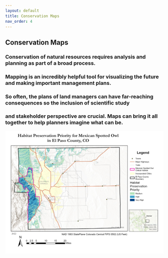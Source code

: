 ```yaml
---
layout: default
title: Conservation Maps
nav_order: 4
---
```


## Conservation Maps

### Conservation of natural resources requires analysis and planning as part of a broad process.  
### Mapping is an incredibly helpful tool for visualizing the future and making important management plans.  
### So often, the plans of land managers can have far-reaching consequences so the inclusion of scientific study 
### and stakeholder perspective are crucial. Maps can bring it all together to help planners imagine what can be.

<img src = "https://github.com/megsmedes/GISmedes/blob/main/HabitatPriorityMap2.jpg?raw=true" alt = "Mexican Spotted Owl Habitat Map">
